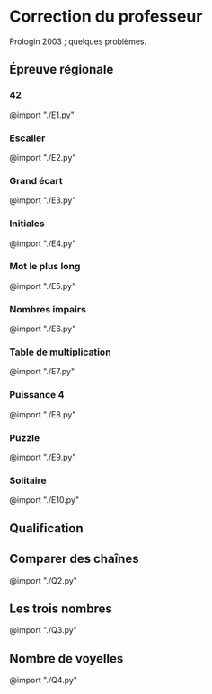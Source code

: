 # Correction du professeur

Prologin 2003 ; quelques problèmes.


## Épreuve régionale


### 42

@import "./E1.py"



### Escalier

@import "./E2.py"



### Grand écart

@import "./E3.py"



### Initiales

@import "./E4.py"



### Mot le plus long

@import "./E5.py"



### Nombres impairs

@import "./E6.py"




### Table de multiplication

@import "./E7.py"




### Puissance 4

@import "./E8.py"




### Puzzle

@import "./E9.py"




### Solitaire

@import "./E10.py"






## Qualification



## Comparer des chaînes

@import "./Q2.py"




## Les trois nombres

@import "./Q3.py"




## Nombre de voyelles

@import "./Q4.py"


